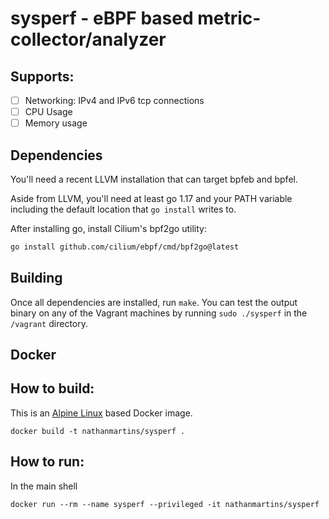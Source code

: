 # sysperf - eBPF based metric-collector/analyzer 

## Supports:

- [ ] Networking: IPv4 and IPv6 tcp connections
- [ ] CPU Usage
- [ ] Memory usage

## Dependencies

You'll need a recent LLVM installation that can target bpfeb and bpfel.

Aside from LLVM, you'll need at least go 1.17 and your PATH variable including the default location that `go install` writes to.

After installing go, install Cilium's bpf2go utility:

```bash
go install github.com/cilium/ebpf/cmd/bpf2go@latest
```

## Building

Once all dependencies are installed, run `make`. 
You can test the output binary on any of the Vagrant machines by running `sudo ./sysperf` in the `/vagrant` directory.


## Docker

## How to build:

This is an [Alpine Linux](https://alpinelinux.org/) based Docker image.

```shell
docker build -t nathanmartins/sysperf . 
```

## How to run:

In the main shell
```shell
docker run --rm --name sysperf --privileged -it nathanmartins/sysperf
```
